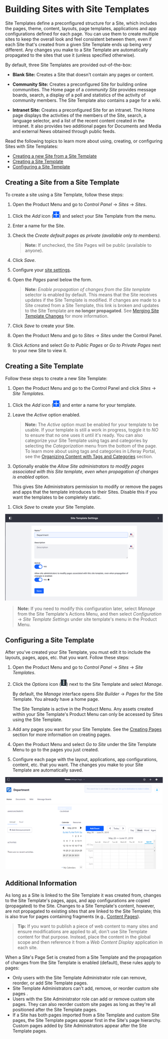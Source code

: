 # Building Sites with Site Templates

Site Templates define a preconfigured structure for a Site, which includes the pages, theme, content, layouts, page templates, applications and app configurations defined for each page. You can use them to create multiple sites to keep the overall look and feel consistent between them, even if each Site that's created from a given Site Template ends up being very different. Any changes you make to a Site Template are automatically propagated to the sites that use it (unless specified otherwise).

By default, three Site Templates are provided out-of-the-box:

* **Blank Site:** Creates a Site that doesn't contain any pages or content.

* **Community Site:** Creates a preconfigured Site for building online communities. The Home page of a *community Site* provides message boards, search, a display of a poll and statistics of the activity of community members. The Site Template also contains a page for a wiki.

* **Intranet Site:** Creates a preconfigured Site for an intranet. The Home page displays the activities of the members of the Site, search, a language selector, and a list of the recent content created in the intranet. It also provides two additional pages for Documents and Media and external News obtained through public feeds.

Read the following topics to learn more about using, creating, or configuring Sites with Site Templates:

* [Creating a new Site from a Site Template](#creating-a-site-from-a-site-template)
* [Creating a Site Template](#creating-a-site-template)
* [Configuring a Site Template](#configuring-a-site-template)

## Creating a Site from a Site Template

To create a site using a Site Template, follow these steps:

1. Open the Product Menu and go to *Control Panel* &rarr; *Sites* &rarr; *Sites*.

  <!-- Screenshot -->

1. Click the *Add* icon (![Add Site](../../images/icon-add.png)) and select your Site Template from the menu.
1. Enter a name for the Site.
1. Check the *Create default pages as private (available only to members).*

    > **Note:** If unchecked, the Site Pages will be public (available to anyone).

1. Click *Save*.
1. Configure your [site settings](TODO).
1. Open the *Pages* panel below the form.
  
    <!-- Screenshot -->

    > **Note:** *Enable propagation of changes from the Site template* selector is enabled by default. This means that the Site receives updates if the Site Template is modified. If changes are made to a Site created from a Site Template, this link is broken and updates to the Site Template are **no longer propagated**. See [Merging Site Template Changes](./merging-site-template-changes.md) for more information.

1. Click *Save* to create your Site.
1. Open the Product Menu and go to *Sites* &rarr; *Sites* under the Control Panel.
1. Click *Actions* and select *Go to Public Pages* or *Go to Private Pages* next to your new Site to view it.

## Creating a Site Template

Follow these steps to create a new Site Template:

1. Open the Product Menu and go to the Control Panel and click *Sites* &rarr; *Site Templates*.

<!-- Screenshot -->

1. Click the *Add* icon (![Add Site Template](../../images/icon-add.png)) and enter a name for your template.

1. Leave the *Active* option enabled.

    > **Note:** The *Active* option must be enabled for your template to be usable. If your template is still a work in progress, toggle it to *NO* to ensure that no one uses it until it's ready. You can also categorize your Site Template using tags and categories by selecting the *Categorization* menu from the bottom of the page. To learn more about using tags and categories in Liferay Portal, see the [Organizing Content with Tags and Categories](TODO) section.

1. Optionally enable the *Allow Site administrators to modify pages associated with this Site template, even when propagation of changes is enabled* option.

    This gives Site Administrators permission to modify or remove the pages and apps that the template introduces to their Sites. Disable this if you want the templates to be completely static.

<!-- I read this step ^ several times and I still am not sure what it means. -->

1. Click *Save* to create your Site Template.

![Figure 1: Site templates have several configurable options including the option to allow Site administrators to modify pages associated with the Site template.](./building-sites-with-site-templates/images/01.png)

  > **Note:** If you need to modify this configuration later, select *Manage* from the Site Template's Actions Menu, and then select *Configuration* &rarr; *Site Template Settings* under site template's menu in the Product Menu.

## Configuring a Site Template

<!-- This feels less like "configuring" and more like "Specifying" or declaring what you want the Site Template to be. On first read through the act of "Creating" and "Configuring" both seem to me like the same thing, "Creating" a site template, since you basically HAVE to go through this section of "Configuring" if you want to have a working Site Template. -->

After you've created your Site Template, you must edit it to include the layouts, pages, apps, etc. that you want. Follow these steps:

1. Open the Product Menu and go to *Control Panel* &rarr; *Sites* &rarr; *Site Templates*.
1. Click the *Options* icon (![Options](../../images/icon-options.png)) next to the Site Template and select *Manage*.

    By default, the *Manage* interface opens *Site Builder* &rarr; *Pages* for the Site Template. You already have a home page.

    <!-- Screenshot -->

    The Site Template is active in the Product Menu. <!-- What does it mean for the Site Template to be active? --> Any assets created within your Site Template's Product Menu can only be accessed by Sites using the Site Template. <!-- Can an example be given? I THINK I know what this means, but I am not sure. -->

1. Add any pages you want for your Site Template. See the [Creating Pages](TODO) section for more information on creating pages.
1. Open the Product Menu and select *Go to Site* under the Site Template Menu to go to the pages you just created.
1. Configure each page with the layout, applications, app configurations, content, etc. that you want. The changes you make to your Site Template are automatically saved.

![Figure 2: You can see the name of the Site template you're currently editing.](./building-sites-with-site-templates/images/02.png)

## Additional Information

As long as a Site is linked to the Site Template it was created from, changes to the Site Template's pages, apps, and app configurations are copied (propagated) to the Site. Changes to a Site Template's content, however, are not propagated to existing sites that are linked to the Site Template; this is also true for pages containing fragments (e.g., [Content Pages](TODO)).

> **Tip:** If you want to publish a piece of web content to many sites and ensure modifications are applied to all, don't use Site Template content for that purpose. Instead, place the content in the global scope and then reference it from a *Web Content Display* application in each site.

When a Site's Page Set is created from a Site Template and the propagation of changes from the Site Template is enabled (default), these rules apply to pages:

* Only users with the Site Template Administrator role can remove, reorder, or add Site Template pages.
* Site Template Administrators can't add, remove, or reorder custom site pages <!-- What is a 'custom site page' in this context? -->.
* Users with the Site Administrator role can add or remove custom site pages. They can also reorder custom site pages as long as they're all positioned after the Site Template pages.
* If a Site has both pages imported from a Site Template and custom Site pages, the Site Template pages appear first in the Site's page hierarchy. Custom pages added by Site Administrators appear after the Site Template pages.

<!-- Consider using a table that presents who can do what as a less 'wordy' way of presenting the above information -->

<!-- ## Related Topics
* Link to intro article
* Links to other site templates articles -->

